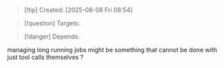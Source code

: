 
>[!tip] Created: [2025-08-08 Fri 08:54]

>[!question] Targets: 

>[!danger] Depends: 

managing long running jobs might be something that cannot be done with just tool calls themselves ?